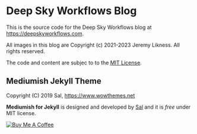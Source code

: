 # Deep Sky Workflows Blog 

This is the source code for the Deep Sky Workflows blog at https://deepskyworkflows.com.

All images in this blog are Copyright (c) 2021-2023 Jeremy Likness. All rights reserved.

The code and content are subjec to to the [MIT License](./LICENSE).

## Mediumish Jekyll Theme

Copyright (C) 2019 Sal, https://www.wowthemes.net

**Mediumish for Jekyll** is designed and developed by [Sal](https://www.wowthemes.net) and it is *free* under MIT license. 

<a href="https://www.wowthemes.net/donate/" target="_blank"><img src="https://www.buymeacoffee.com/assets/img/custom_images/orange_img.png" alt="Buy Me A Coffee" style="height: auto !important;width: auto !important;" ></a>
